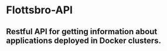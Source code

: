 # Flottsbro-API
## Restful API for getting information about applications deployed in Docker clusters.

